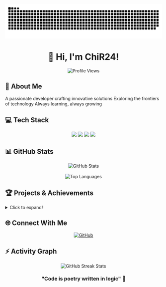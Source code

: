 <!-- Profile Banner with 3D Animation -->
<div align="center">
  <picture>
    <source
      media="(prefers-color-scheme: dark)"
      srcset="https://raw.githubusercontent.com/ChiR24/ChiR24/output/github-contribution-grid-snake-dark.svg"
    />
    <source
      media="(prefers-color-scheme: light)"
      srcset="https://raw.githubusercontent.com/ChiR24/ChiR24/output/github-contribution-grid-snake.svg"
    />
    <img
      alt="github contribution grid snake animation"
      src="https://raw.githubusercontent.com/ChiR24/ChiR24/output/github-contribution-grid-snake.svg"
    />
  </picture>
</div>

<h1 align="center">👋 Hi, I'm ChiR24!</h1>

<div align="center">
  <img src="https://komarev.com/ghpvc/?username=ChiR24&color=blueviolet&style=flat-square" alt="Profile Views" />
</div>

## 🚀 About Me
A passionate developer crafting innovative solutions
Exploring the frontiers of technology
Always learning, always growing

## 💻 Tech Stack
<div align="center">
  
![](https://img.shields.io/badge/Code-JavaScript-informational?style=flat&logo=javascript&logoColor=white&color=2bbc8a)
![](https://img.shields.io/badge/Code-Python-informational?style=flat&logo=python&logoColor=white&color=2bbc8a)
![](https://img.shields.io/badge/Tools-Git-informational?style=flat&logo=git&logoColor=white&color=2bbc8a)
![](https://img.shields.io/badge/Editor-Cursor-informational?style=flat&logo=cursor&logoColor=white&color=2bbc8a)

</div>

## 📊 GitHub Stats
<div align="center">
  <img src="https://github-readme-stats.vercel.app/api?username=ChiR24&show_icons=true&theme=radical" alt="GitHub Stats" />
  <br><br>
  <img src="https://github-readme-stats.vercel.app/api/top-langs/?username=ChiR24&layout=compact&theme=radical" alt="Top Languages" />
</div>

## 🏆 Projects & Achievements
<details>
<summary>Click to expand!</summary>

### Current Projects
- 🔭 Working on exciting new projects (Coming soon...)
- 🌱 Learning and growing every day
- 👯 Open to collaboration on innovative ideas

### Goals for 2024
- [ ] Contribute to open source
- [ ] Build impactful projects
- [ ] Learn new technologies
</details>

## 🌐 Connect With Me
<div align="center">
  
[![GitHub](https://img.shields.io/badge/GitHub-ChiR24-blue?style=flat&logo=github)](https://github.com/ChiR24)
<!-- Add your other social links here -->
  
</div>

## ⚡ Activity Graph
<div align="center">
  <img src="https://streak-stats.demolab.com?user=ChiR24&theme=radical&hide_border=true" alt="GitHub Streak Stats" />
</div>

<div align="center">
  
### "Code is poetry written in logic" 💭

</div>

<!--
This animation is the GitHub contribution snake animation by Platane.
It's a reliable SVG animation that works well on GitHub profiles.

Here are some alternative animations you can use:

1. GitHub Stats Card: https://github-readme-stats.vercel.app/api?username=ChiR24&show_icons=true&theme=radical
2. GitHub Skyline 3D: https://skyline.github.com/ (generate and download as GIF)
3. Contribution Calendar: https://github-readme-streak-stats.herokuapp.com/?user=ChiR24&theme=dark
4. 3D Repository Visualization: https://github.com/yyx990803/build-your-own-vue

You can also create custom SVG animations for your profile.
--> 